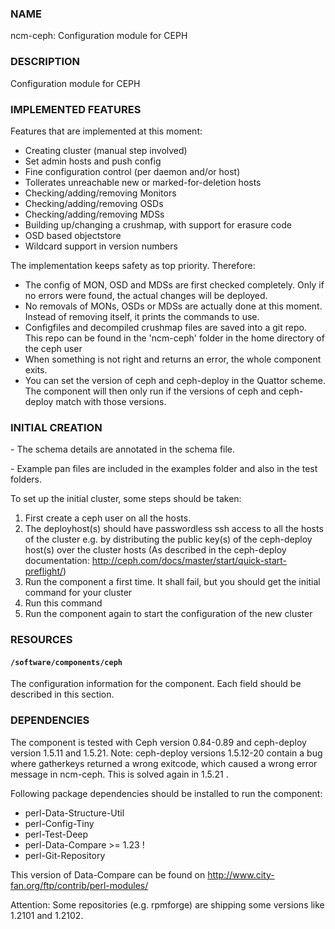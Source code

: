 ### NAME

ncm-ceph: Configuration module for CEPH

### DESCRIPTION

Configuration module for CEPH

### IMPLEMENTED FEATURES

Features that are implemented at this moment:

- Creating cluster (manual step involved)
- Set admin hosts and push config
- Fine configuration control (per daemon and/or host)
- Tollerates unreachable new or marked-for-deletion hosts
- Checking/adding/removing Monitors
- Checking/adding/removing OSDs
- Checking/adding/removing MDSs
- Building up/changing a crushmap, with support for erasure code
- OSD based objectstore
- Wildcard support in version numbers

The implementation keeps safety as top priority. Therefore:

- The config of MON, OSD and MDSs are first checked completely. Only if no errors were found, the actual changes will be deployed.
- No removals of MONs, OSDs or MDSs are actually done at this moment. Instead of removing itself, it prints the commands to use.
- Configfiles and decompiled crushmap files are saved into a git repo. This repo can be found in the 'ncm-ceph' folder in the home directory of the ceph user
- When something is not right and returns an error, the whole component exits.
- You can set the version of ceph and ceph-deploy in the Quattor scheme. The component will then only run if the versions of ceph and ceph-deploy match with those versions.

### INITIAL CREATION

\- The schema details are annotated in the schema file.

\- Example pan files are included in the examples folder and also in the test folders.

To set up the initial cluster, some steps should be taken:

1. First create a ceph user on all the hosts.
2. The deployhost(s) should have passwordless ssh access to all the hosts of the cluster
        e.g. by distributing the public key(s) of the ceph-deploy host(s) over the cluster hosts
            (As described in the ceph-deploy documentation:
                        http://ceph.com/docs/master/start/quick-start-preflight/)
3. Run the component a first time.
            It shall fail, but you should get the initial command for your cluster
4. Run this command
5. Run the component again to start the configuration of the new cluster

### RESOURCES

#### `/software/components/ceph`

The configuration information for the component.  Each field should
be described in this section.

### DEPENDENCIES

The component is tested with Ceph version 0.84-0.89 and ceph-deploy version 1.5.11 and 1.5.21.
Note: ceph-deploy versions 1.5.12-20 contain a bug where gatherkeys returned a wrong exitcode, which
caused a wrong error message in ncm-ceph. This is solved again in 1.5.21 .

Following package dependencies should be installed to run the component:

- perl-Data-Structure-Util
- perl-Config-Tiny
- perl-Test-Deep
- perl-Data-Compare >= 1.23 !
- perl-Git-Repository

This version of Data-Compare can be found on http://www.city-fan.org/ftp/contrib/perl-modules/

Attention: Some repositories (e.g. rpmforge) are shipping some versions like 1.2101 and 1.2102.

